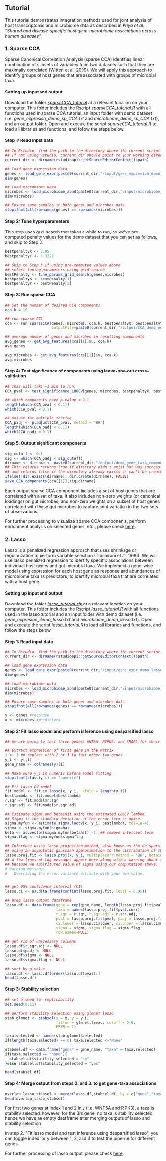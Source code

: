 ## Tutorial
This tutorial demonstrates integration methods used for joint analysis of host transcriptomic and microbiome data as described in _Priya et al. "Shared and disease-specific host gene-microbiome associations across human diseases"_.

### 1. Sparse CCA
Sparse Canonical Correlation Analysis (sparse CCA) identifies linear combination of subsets of variables from two datasets such that they are maximally correlated (Witten et al. 2009). We will apply this approach to identify groups of host genes that are associated with groups of microbial taxa.   

#### Setting up input and output

Download the folder [_sparseCCA_tutorial_](https://github.com/blekhmanlab/host_gene_microbiome_interactions/blob/main/Tutorial/sparseCCA_tutorial.zip) at a relevant location on your computer. This folder includes the Rscript _sparseCCA_tutorial.R_ with all functions used in sparse CCA tutorial, an input folder with demo dataset (i.e. _gene_expresion_demo_sp_CCA.txt_ and _microbiome_demo_sp_CCA.txt_), and an output folder. 
Open and execute the script _sparseCCA_tutorial.R_ to load all libraries and functions, and follow the steps below.    

#### Step 1: Read input data

```R
## In Rstudio, find the path to the directory where the current script is located.
## If not using Rstudio, current_dir should point to your working directory for this demo.
current_dir <- dirname(rstudioapi::getSourceEditorContext()$path)

## load gene expression data
genes <- load_gene_expr(paste0(current_dir,"/input/gene_expresion_demo_sp_CCA.txt"))
dim(genes)

## load microbiome data
microbes <- load_microbiome_abnd(paste0(current_dir,"/input/microbiome_demo_sp_CCA.txt"))
dim(microbes)

## Ensure same samples in both genes and microbes data
stopifnot(all(rownames(genes) == rownames(microbes)))
```

#### Step 2: Tune hyperparameters

This step uses grid-search that takes a while to run, so we've pre-computed penalty values for the demo dataset that you can set as follows, and skip to Step 3.
```R
bestpenaltyX <- 0.05
bestpenaltyY <- 0.3222
```

```R
## Skip to Step 3 if using pre-computed values above
## select tuning parameters using grid-search
bestPenalty <- tune_params_grid_search(genes,microbes)
bestpenaltyX <- bestPenalty[1]
bestpenaltyY <- bestPenalty[2]
```

#### Step 3: Run sparse CCA

```R
## Set the number of desired CCA components
cca.k = 10

## run sparse CCA
cca <- run_sparseCCA(genes, microbes, cca.k, bestpenaltyX, bestpenaltyY,
                     outputFile=paste0(current_dir,"/output/CCA_demo_output_",bestpenaltyX,"_",bestpenaltyY,".txt"))

## average number of genes and microbes in resulting components
avg_genes <- get_avg_features(cca[[1]]$u, cca.k)
avg_genes

avg.microbes <- get_avg_features(cca[[1]]$v, cca.k)
avg.microbes
```

#### Step 4: Test significance of components using leave-one-out cross-validation

```R
## This will take ~1 min to run. 
CCA_pval <- test_significance_LOOCV(genes, microbes, bestpenaltyX, bestpenaltyY, cca.k)

## which components have p-value < 0.1
length(which(CCA_pval < 0.1)) 
which(CCA_pval < 0.1)

## adjust for multiple testing
CCA_padj <- p.adjust(CCA_pval, method = "BH")
length(which(CCA_padj < 0.1))
which(CCA_padj < 0.1)
```

#### Step 5. Output significant components

```R
sig_cutoff <- 0.1 
sig <- which(CCA_padj < sig_cutoff)
dirname <- dirname <- paste0(current_dir,"/output/demo_gene_taxa_components/")
## This returns returns true if directory didn't exist but was successfully created,
## and returns false if the directory already exists or can't be created.
ifelse(!dir.exists(dirname), dir.create(dirname), FALSE)
save_CCA_components(cca[[1]],sig,dirname)
```
Each output sparse CCA component includes a set of host genes that are correlated with a set of taxa. It also includes non-zero weights (or canonical loadings) on gut microbes, and non-zero weights on a subset of host genes correlated with those gut microbes to capture joint variation in the two sets of observations.   

For further processing to visualize sparse CCA components, perform enrichment analysis on selected genes, etc., please check [here](https://github.com/blekhmanlab/host_gene_microbiome_interactions/tree/main/sparseCCA).

### 2. Lasso

Lasso is a penalized regression approach that uses shrinkage or regularization to perform variable selection (Tibshirani et al. 1996). We will use lasso penalized regression to identify specific associations between individual host genes and gut microbial taxa. We implement a gene-wise model using expression for each host gene as response and abundances of microbiome taxa as predictors, to identify microbial taxa that are correlated with a host gene. 

#### Setting up input and output

Download the folder [_lasso_tutorial.zip_](https://github.com/blekhmanlab/host_gene_microbiome_interactions/blob/main/Tutorial/lasso_tutorial.zip) at a relevant location on your computer. This folder includes the Rscript _lasso_tutorial.R_ with all functions used in the lasso tutorial and an input folder with demo dataset (i.e. _gene_expresion_demo_lasso.txt_ and _microbiome_demo_lasso.txt_). 
Open and execute the script _lasso_tutorial.R_ to load all libraries and functions, and follow the steps below.

#### Step 1: Read input data
```R
## In Rstudio, find the path to the directory where the current script is located.
current_dir <- dirname(rstudioapi::getSourceEditorContext()$path)

## load gene expression data
genes <- load_gene_expr(paste0(current_dir,"/input/gene_expr_demo_lasso.txt"))
dim(genes)

## load microbiome data
microbes <- load_microbiome_abnd(paste0(current_dir,"/input/microbiome_demo_lasso.txt"))
dim(microbes)

## Ensure same samples in both genes and microbes data
stopifnot(all(rownames(genes) == rownames(microbes)))

y <- genes #response
x <- microbes #predictors
```

#### Step 2: Fit lasso model and perform inference using desparsified lasso
```R
## We are going to test three genes: WNT5A, RIPK3, and SMAP2 for their association with microbes

## Extract expression of first gene in the matrix
i <- 1 ## replace with 2 or 3 to test other two genes
y_i <- y[,i]
gene_name <- colnames(y)[i]

## Make sure y_i is numeric before model fitting
stopifnot(class(y_i) == "numeric")

## Fit lasso CV model
fit.model <- fit.cv.lasso(x, y_i,  kfold = length(y_i))
bestlambda <- fit.model$bestlambda
r.sqr <- fit.model$r.sqr
r.sqr.adj <- fit.model$r.sqr.adj

## Estimate sigma and betainit using the estimated LOOCV lambda.
## Sigma is the standard deviation of the error term or noise.
sigma.myfun <- estimate.sigma.loocv(x, y_i, bestlambda, tol=1e-4)
sigma <- sigma.myfun$sigmahat
beta <- as.vector(sigma.myfun$betahat)[-1] ## remove intercept term
sigma.flag <- sigma.myfun$sigmaflag

## Inference using lasso projection method, also known as the de-sparsified Lasso,
## using an asymptotic gaussian approximation to the distribution of the estimator.
lasso.proj.fit <- lasso.proj(x, y_i, multiplecorr.method = "BH", betainit = beta, sigma = sigma, suppress.grouptesting = T)
## A few lines of log messages appear here along with a warning about substituting sigma value (standard deviation of error term or noise)
## because we substituted value of sigma using our computation above.
# Warning message:
#   Overriding the error variance estimate with your own value.


## get 95% confidence interval (CI)
lasso.ci <- as.data.frame(confint(lasso.proj.fit, level = 0.95))

## prep lasso output dataframe
lasso.df <- data.frame(gene = rep(gene_name, length(lasso.proj.fit$pval)),
                       taxa = names(lasso.proj.fit$pval.corr),
                       r.sqr = r.sqr, r.sqr.adj = r.sqr.adj,
                       pval = lasso.proj.fit$pval, padj = lasso.proj.fit$pval.corr,
                       ci.lower = lasso.ci$lower, ci.upper = lasso.ci$upper,
                       sigma = sigma, sigma.flag = sigma.flag,
                       row.names=NULL)

## get rid of unecessary columns
lasso.df$r.sqr.adj <- NULL
lasso.df$padj <- NULL
lasso.df$sigma <- NULL
lasso.df$sigma.flag <- NULL

## sort by p-value
lasso.df <- lasso.df[order(lasso.df$pval),]
head(lasso.df)
```


#### Step 3: Stability selection

```R
## set a seed for replicability
set.seed(0511)

## perform stability selection using glmnet lasso
stab.glmnet <- stabsel(x = x, y = y_i,
                       fitfun = glmnet.lasso, cutoff = 0.6,
                       PFER = 1)

taxa.selected <- names(stab.glmnet$selected)
if(length(taxa.selected) == 0) taxa.selected <-"None"

stabsel.df <- data.frame("gene" = gene_name, "taxa" = taxa.selected)
if(taxa.selected == "none"){
  stabsel.df$stability_selected = "no"
}else stabsel.df$stability_selected = "yes"

head(stabsel.df)
```

#### Step 4: Merge output from steps 2. and 3. to get gene-taxa associations
```R
overlap_lasso_stabsel <- merge(lasso.df,stabsel.df, by = c("gene","taxa"))
head(overlap_lasso_stabsel)
```
For first two genes at index 1 and 2 in y (i.e. WNT5A and RIPK3), a taxa is stability selected, however, for the 3rd gene, no taxa is stability selected, hence we have an empty dataframe after merging outputs of lasso and stability selection.

In step 2. "Fit lasso model and test inference using desparsified lasso", you can toggle index for
y between 1, 2, and 3 to test the pipeline for different genes.

For further processing of lasso output, please check [here](https://github.com/blekhmanlab/host_gene_microbiome_interactions/tree/main/lasso).





